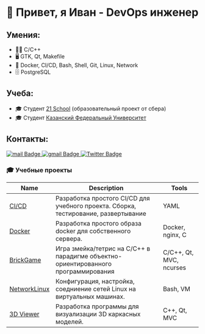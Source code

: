 # 👋 Привет, я Иван - DevOps инженер

## Умения:
  - 👨‍💻 C/C++
  - 🖥️ GTK, Qt, Makefile
  - 🤖 Docker, CI/CD, Bash, Shell, Git, Linux, Network
  - 🗄 PostgreSQL

## Учеба: 
  - 🎓 Студент [21 School](https://21-school.ru) (образовательный проект от сбера) 
  - 🎓 Студент [Казанский Федеральный Университет](https://kpfu.ru/)

## Контакты:
<div id="badges">
  <a href="mailto:van7894562@mail.ru">
    <img src="https://img.shields.io/badge/mail-blue?style=for-the-badge&logo=mail.ru&logoColor=white" alt="mail Badge"/>
  </a>
  <a href="mailto:van7894562@gmail.com">
    <img src="https://img.shields.io/badge/Gmail-red?style=for-the-badge&logo=gmail&logoColor=white" alt="gmail Badge"/>
  </a>
  <a href="https://t.me/van7894562">
    <img src="https://img.shields.io/badge/Telegram-blue?style=for-the-badge&logo=telegram&logoColor=white" alt="Twitter Badge"/>
  </a>
</div>


### 🎓 Учебные проекты
| Name | Description | Tools |
| --- | --- | --- |
| [CI/CD](https://github.com/Karleenr/Simple_CI-CD) | Разработка простого CI/CD для учебного проекта. Сборка, тестирование, развертывание | YAML |
| [Docker](https://github.com/Karleenr/Simple_Docker) | Разработка простого образа docker для собственного сервера. | Docker, nginx, C|
| [BrickGame](https://github.com/Karleenr/BrickGame) | Игра змейка/тетрис на С/С++ в парадигме объектно-ориентированного программирования | C/C++, Qt, MVC, ncurses |
| [NetworkLinux](https://github.com/Karleenr/Linux_Network) | Конфигурация, настройка, соедниение сетей Linux на виртуальных машинах. | Bash, VM |
| [3D Viewer](https://github.com/Karleenr/3DViewer_CPP) | Разработка программы для визуализации 3D каркасных моделей. | С++, Qt, MVC |



